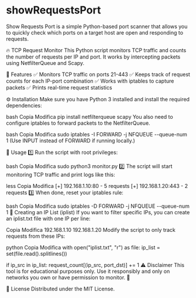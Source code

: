 # showRequestsPort
Show Requests Port is a simple Python-based port scanner that allows you to quickly check which ports on a target host are open and responding to requests.

🔥 TCP Request Monitor
This Python script monitors TCP traffic and counts the number of requests per IP and port. It works by intercepting packets using NetfilterQueue and Scapy.

📌 Features
✅ Monitors TCP traffic on ports 21-443
✅ Keeps track of request counts for each IP-port combination
✅ Works with iptables to capture packets
✅ Prints real-time request statistics

⚙️ Installation
Make sure you have Python 3 installed and install the required dependencies:

bash
Copia
Modifica
pip install netfilterqueue scapy
You also need to configure iptables to forward packets to the NetfilterQueue.

bash
Copia
Modifica
sudo iptables -I FORWARD -j NFQUEUE --queue-num 1
(Use INPUT instead of FORWARD if running locally.)

🚀 Usage
1️⃣ Run the script with root privileges:

bash
Copia
Modifica
sudo python3 monitor.py
2️⃣ The script will start monitoring TCP traffic and print logs like this:

less
Copia
Modifica
[+] 192.168.1.10:80 - 5 requests
[+] 192.168.1.20:443 - 2 requests
3️⃣ When done, reset your iptables rule:

bash
Copia
Modifica
sudo iptables -D FORWARD -j NFQUEUE --queue-num 1
📂 Creating an IP List (iplist)
If you want to filter specific IPs, you can create an iplist.txt file with one IP per line:

Copia
Modifica
192.168.1.10
192.168.1.20
Modify the script to only track requests from these IPs:

python
Copia
Modifica
with open("iplist.txt", "r") as file:
    ip_list = set(file.read().splitlines())

if ip_src in ip_list:
    request_count[(ip_src, port_dst)] += 1
⚠️ Disclaimer
This tool is for educational purposes only. Use it responsibly and only on networks you own or have permission to monitor. 🛑

📜 License
Distributed under the MIT License.


